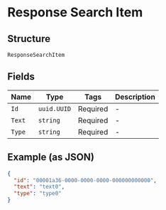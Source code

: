 
# Response Search Item

## Structure

`ResponseSearchItem`

## Fields

| Name | Type | Tags | Description |
|  --- | --- | --- | --- |
| `Id` | `uuid.UUID` | Required | - |
| `Text` | `string` | Required | - |
| `Type` | `string` | Required | - |

## Example (as JSON)

```json
{
  "id": "00001a36-0000-0000-0000-000000000000",
  "text": "text0",
  "type": "type0"
}
```

